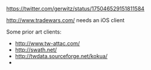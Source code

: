 https://twitter.com/gerwitz/status/175046529151811584

http://www.tradewars.com/ needs an iOS client

Some prior art clients:
- http://www.tw-attac.com/
- http://swath.net/
- http://twdata.sourceforge.net/kokua/
-
